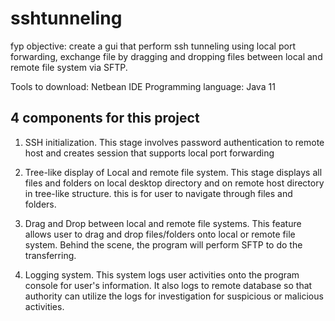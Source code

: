 # sshtunneling

fyp objective: create a gui that perform ssh tunneling using local port forwarding,
                exchange file by dragging and dropping files between local and remote file system via SFTP.
                
Tools to download: Netbean IDE
Programming language:  Java 11

4 components for this project
-----------------------------
  1. SSH initialization.
  This stage involves password authentication to remote host and creates session 
  that supports local port forwarding

  2. Tree-like display of Local and remote file system.
  This stage displays all files and folders on local desktop directory and on remote host directory
  in tree-like structure. this is for user to navigate through files and folders. 

  3. Drag and Drop between local and remote file systems.
  This feature allows user to drag and drop files/folders onto local or remote file system. Behind the scene,
  the program will perform SFTP to do the transferring. 

  4. Logging system.
  This system logs user activities onto the program console for user's information.
  It also logs to remote database so that authority can utilize the logs for investigation
  for suspicious or malicious activities. 
